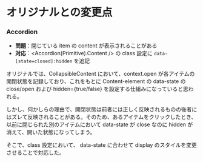 # オリジナルとの変更点


### Accordion
- **問題**：閉じている item の content が表示されることがある
- **対応**：<Accordion(Primitive).Content /> の class 設定に `data-[state=closed]:hidden` を追記

オリジナルでは、CollapsibleContent において、context.open が各アイテムの開閉状態を記録しており、これをもとに Content-element の data-state の close/open および hidden={true/false} を設定する仕組みになっていると思われる。

しかし、何かしらの理由で、開閉状態は前者には正しく反映されるものの後者にはズレて反映されることがある。そのため、あるアイテムをクリックしたとき、以前に閉じられた別のアイテムにおいて data-state が close なのに hidden が消えて、開いた状態になってしまう。

そこで、class 設定において、 data-state に合わせて display のスタイルを変更させることで対応した。
